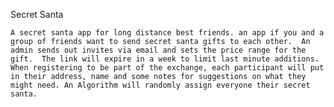 Secret Santa

	A secret santa app for long distance best friends. an app if you and a group of friends want to send secret santa gifts to each other.  An admin sends out invites via email and sets the price range for the gift.  The link will expire in a week to limit last minute additions. When registering to be part of the exchange, each participant will put in their address, name and some notes for suggestions on what they might need. An Algorithm will randomly assign everyone their secret santa. 